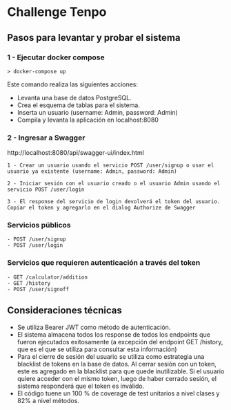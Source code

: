 # Challenge Tenpo

## Pasos para levantar y probar el sistema

### 1 - Ejecutar docker compose
``` shell
> docker-compose up
```
Este comando realiza las siguientes acciones:
- Levanta una base de datos PostgreSQL.
- Crea el esquema de tablas para el sistema.
- Inserta un usuario (username: Admin, password: Admin)
- Compila y levanta la aplicación en localhost:8080

### 2 - Ingresar a Swagger
http://localhost:8080/api/swagger-ui/index.html

    1 - Crear un usuario usando el servicio POST /user/signup o usar el usuario ya existente (username: Admin, password: Admin)

    2 - Iniciar sesión con el usuario creado o el usuario Admin usando el servicio POST /user/login
 
    3 - El response del servicio de login devolverá el token del usuario. Copiar el token y agregarlo en el dialog Authorize de Swagger

### Servicios públicos
    - POST /user/signup
    - POST /user/login

### Servicios que requieren autenticación a través del token
    - GET /calculator/addition
    - GET /history
    - POST /user/signoff

## Consideraciones técnicas

- Se utiliza Bearer JWT como método de autenticación.
- El sistema almacena todos los response de todos los endpoints que fueron ejecutados exitosamente (a excepción del endpoint GET /history, que es el que se utiliza para consultar esta información)
- Para el cierre de sesión del usuario se utiliza como estrategia una blacklist de tokens en la base de datos. Al cerrar sesión con
 un token, este es agregado en la blacklist para que quede inutilizable. Si el usuario quiere acceder con el mismo token,
 luego de haber cerrado sesión, el sistema responderá que el token es inválido.
- El código tuene un 100 % de coverage de test unitarios a nivel clases y 82% a nivel métodos. 
